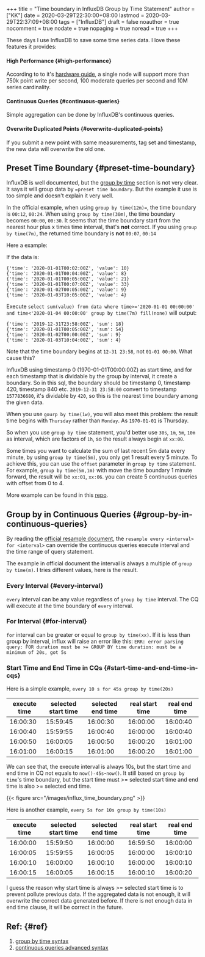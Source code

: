 +++
title = "Time boundary in InfluxDB Group by Time Statement"
author = ["KK"]
date = 2020-03-29T22:30:00+08:00
lastmod = 2020-03-29T22:37:09+08:00
tags = ["InfluxDB"]
draft = false
noauthor = true
nocomment = true
nodate = true
nopaging = true
noread = true
+++

These days I  use InfluxDB to save some time series data. I love these features it provides:


#### High Performance {#high-performance}

According to to it's [hardware guide](https://docs.influxdata.com/influxdb/v1.7/guides/hardware%5Fsizing/#single-node-or-cluster), a single node will support more than 750k point write per second, 100 moderate queries per second and 10M series cardinality.


#### Continuous Queries {#continuous-queries}

Simple aggregation can be done by InfluxDB's continuous queries.


#### Overwrite Duplicated Points {#overwrite-duplicated-points}

If you submit a new point with same measurements, tag set and timestamp, the new data will overwrite the old one.


## Preset Time Boundary {#preset-time-boundary}

InfluxDB is well documented, but the [group by time](https://docs.influxdata.com/influxdb/v1.7/query%5Flanguage/data%5Fexploration/#basic-group-by-time-syntax) section is not very clear. It says it will group data by `=preset time boundary`. But the example it use is too simple and doesn't explain it very well.

In the official example, when using `group by time(12m)=`, the time boundary is `00:12`, `00:24`. When using `group by time(30m)`, the time boundary becomes `00:00`, `00:30`. It seems that the time boundary start from the nearest hour plus x times time interval, that's **not** correct. If you using `group by time(7m)`, the returned time boundary is **not** `00:07`, `00:14`

Here a example:

If the data is:

```nil
{'time': '2020-01-01T00:02:00Z', 'value': 10}
{'time': '2020-01-01T00:04:00Z', 'value': 8}
{'time': '2020-01-01T00:05:00Z', 'value': 21}
{'time': '2020-01-01T00:07:00Z', 'value': 33}
{'time': '2020-01-02T00:05:00Z', 'value': 9}
{'time': '2020-01-03T10:05:00Z', 'value': 4}
```

Execute `select sum(value) from data where time>='2020-01-01 00:00:00' and time<'2020-01-04 00:00:00' group by time(7m) fill(none)` will output:

```nil
{'time': '2019-12-31T23:58:00Z', 'sum': 18}
{'time': '2020-01-01T00:05:00Z', 'sum': 54}
{'time': '2020-01-02T00:00:00Z', 'sum': 9}
{'time': '2020-01-03T10:04:00Z', 'sum': 4}
```

Note that the time boundary begins at `12-31 23:58`, not `01-01 00:00`. What cause this?

InfluxDB using timestamp 0 (1970-01-01T00:00:00Z) as start time, and for each timestamp that is dividable by the group by interval, it create a boundary. So in this sql, the boundary should be timestamp 0, timestamp 420, timestamp 840 etc. `2019-12-31 23:58:00` convert to timestamp `1577836680`, it's dividable by `420`, so this is the nearest time boundary among the given data.

When you use `gourp by time(1w)`, you will also meet this problem: the result time begins with `Thursday` rather than `Monday`. As `1970-01-01` is Thursday.

So when you use `group by time` statement, you'd better use `30s`, `1m`, `5m`, `10m` as interval, which are factors of `1h`, so the result always begin at `xx:00`.

Some times you want to calculate the sum of last recent 5m data every minute, by using `group by time(5m)`, you only get 1 result every 5 minute. To achieve this, you can use the `offset` parameter in `group by time` statement. For example, `group by time(5m,1m)` with move the time boundary 1 minute forward, the result will be `xx:01`, `xx:06`. you can create 5 continuous queries with offset from 0 to 4.

More example can be found in this [repo](https://github.com/bebound/influx%5Ftime%5Fboundary).


## Group by in Continuous Queries {#group-by-in-continuous-queries}

By reading the [official resample document](https://docs.influxdata.com/influxdb/v1.7/query%5Flanguage/continuous%5Fqueries/#advanced-syntax), the `resample every <interval> for <interval>` can override the continuous queries execute interval and the time range of query statement.

The example in official document the interval is always a multiple of `group by time(m)`. I tries different values, here is the result.


### Every Interval {#every-interval}

`every` interval can be any value regardless of `group by time` interval. The CQ will execute at the time boundary of `every` interval.


### For Interval {#for-interval}

`for` interval can be greater or equal to `group by time(xx)`. If it is less than group by interval, influx will raise an error like this: `ERR: error parsing query: FOR duration must be >= GROUP BY time duration: must be a minimum of 20s, got 5s`


### Start Time and End Time in CQs {#start-time-and-end-time-in-cqs}

Here is a simple example, `every 10 s for 45s group by time(20s)`

| execute time | selected start time | selected end time | real start time | real end time |
|--------------|---------------------|-------------------|-----------------|---------------|
| 16:00:30     | 15:59:45            | 16:00:30          | 16:00:00        | 16:00:40      |
| 16:00:40     | 15:59:55            | 16:00:40          | 16:00:00        | 16:00:40      |
| 16:00:50     | 16:00:05            | 16:00:50          | 16:00:20        | 16:01:00      |
| 16:01:00     | 16:00:15            | 16:01:00          | 16:00:20        | 16:01:00      |

We can see that, the execute interval is always 10s, but the start time and end time in CQ not equals to `now()-45s`-`now()`. It still based on `group by time`'s time boundary, but the start time must >= selected start time and end time is also >= selected end time.

{{< figure src="/images/influx_time_boundary.png" >}}

Here is another example, `every 5s for 10s group by time(10s)`

| execute time | selected start time | selected end time | real start time | real end time |
|--------------|---------------------|-------------------|-----------------|---------------|
| 16:00:00     | 15:59:50            | 16:00:00          | 16:59:50        | 16:00:00      |
| 16:00:05     | 15:59:55            | 16:00:05          | 16:00:00        | 16:00:10      |
| 16:00:10     | 16:00:00            | 16:00:10          | 16:00:00        | 16:00:10      |
| 16:00:15     | 16:00:05            | 16:00:15          | 16:00:10        | 16:00:20      |

I guess the reason why start time is always >= selected start time is to prevent pollute previous data. If the aggregated data is not enough, it will overwrite the correct data generated before. If there is not enough data in end time clause, it will be correct in the future.


## Ref: {#ref}

1.  [group by time syntax](https://docs.influxdata.com/influxdb/v1.7/query%5Flanguage/data%5Fexploration/#basic-group-by-time-syntax)
2.  [continuous queries advanced syntax](https://docs.influxdata.com/influxdb/v1.7/query%5Flanguage/continuous%5Fqueries/#advanced-syntax)
